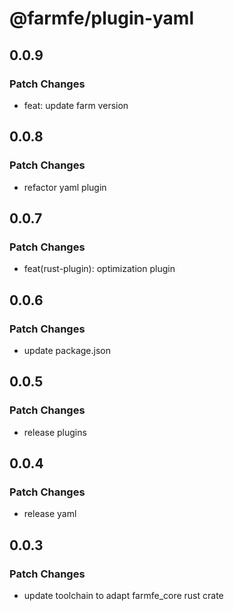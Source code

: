 # @farmfe/plugin-yaml

## 0.0.9

### Patch Changes

- feat: update farm version

## 0.0.8

### Patch Changes

- refactor yaml plugin

## 0.0.7

### Patch Changes

- feat(rust-plugin): optimization plugin

## 0.0.6

### Patch Changes

- update package.json

## 0.0.5

### Patch Changes

- release plugins

## 0.0.4

### Patch Changes

- release yaml

## 0.0.3

### Patch Changes

- update toolchain to adapt farmfe_core rust crate

